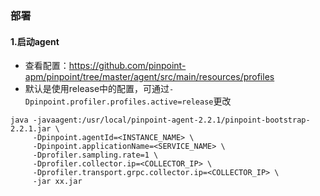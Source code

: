 ### 部署

#### 1.启动agent
* 查看配置：https://github.com/pinpoint-apm/pinpoint/tree/master/agent/src/main/resources/profiles
* 默认是使用release中的配置，可通过`-Dpinpoint.profiler.profiles.active=release`更改
```shell
java -javaagent:/usr/local/pinpoint-agent-2.2.1/pinpoint-bootstrap-2.2.1.jar \
     -Dpinpoint.agentId=<INSTANCE_NAME> \
     -Dpinpoint.applicationName=<SERVICE_NAME> \
     -Dprofiler.sampling.rate=1 \
     -Dprofiler.collector.ip=<COLLECTOR_IP> \
     -Dprofiler.transport.grpc.collector.ip=<COLLECTOR_IP> \
     -jar xx.jar
```
